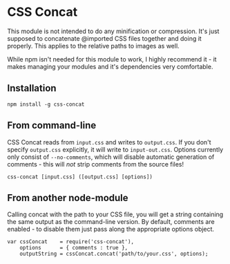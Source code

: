 # CSS Concat
This module is not intended to do any minification or compression. It's just supposed to concatenate @imported CSS files together and doing it properly. This applies to the relative paths to images as well.

While npm isn't needed for this module to work, I highly recommend it - it makes managing your modules and it's dependencies very comfortable.

## Installation

    npm install -g css-concat

## From command-line
CSS Concat reads from `input.css` and writes to `output.css`. If you don't specify `output.css` explicitly, it will write to `input-out.css`. Options currently only consist of `--no-comments`, which will disable automatic generation of comments - this will _not_ strip comments from the source files!

    css-concat [input.css] ([output.css] [options])

## From another node-module
Calling concat with the path to your CSS file, you will get a string containing the same output as the command-line version. By default, comments are enabled - to disable them just pass along the appropriate options object.

	var cssConcat    = require('css-concat'),
		options      = { comments : true },
		outputString = cssConcat.concat('path/to/your.css', options);
